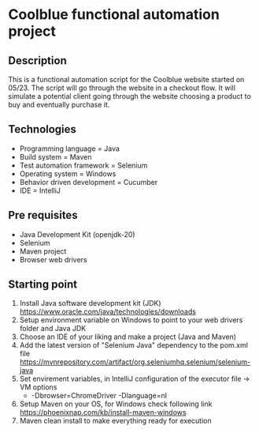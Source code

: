 # Coolblue functional automation project

## Description
This is a functional automation script for the Coolblue website started on 05/23. 
The script will go through the website in a checkout flow. It will simulate a 
potential client going through the website choosing a product to buy and eventually purchase it.

## Technologies
- Programming language = Java
- Build system = Maven
- Test automation framework = Selenium
- Operating system = Windows
- Behavior driven development = Cucumber
- IDE = IntelliJ

## Pre requisites
- Java Development Kit (openjdk-20)
- Selenium
- Maven project
- Browser web drivers

## Starting point
1. Install Java software development kit (JDK)
https://www.oracle.com/java/technologies/downloads
2. Setup environment variable on Windows to point to your web drivers folder and Java JDK
3. Choose an IDE of your liking and make a project (Java and Maven)
4. Add the latest version of "Selenium Java" dependency to the pom.xml file
https://mvnrepository.com/artifact/org.seleniumhq.selenium/selenium-java
5. Set envirement variables, in IntelliJ configuration of the executor file -> VM options 
   - -Dbrowser=ChromeDriver -Dlanguage=nl
6. Setup Maven on your OS, for Windows check following link
https://phoenixnap.com/kb/install-maven-windows
7. Maven clean install to make everything ready for execution